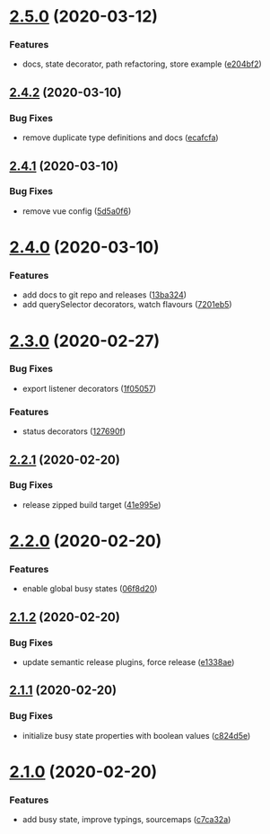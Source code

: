 # [2.5.0](https://github.com/rocketbase-io/vue-extra-decorators/compare/v2.4.2...v2.5.0) (2020-03-12)


### Features

* docs, state decorator, path refactoring, store example ([e204bf2](https://github.com/rocketbase-io/vue-extra-decorators/commit/e204bf2b80b6c4c78d4adf8f3bca88f495ed2e55))

## [2.4.2](https://github.com/rocketbase-io/vue-extra-decorators/compare/v2.4.1...v2.4.2) (2020-03-10)


### Bug Fixes

* remove duplicate type definitions and docs ([ecafcfa](https://github.com/rocketbase-io/vue-extra-decorators/commit/ecafcfae1cab929fe10e4e7cd7378bf994fe49b4))

## [2.4.1](https://github.com/rocketbase-io/vue-extra-decorators/compare/v2.4.0...v2.4.1) (2020-03-10)


### Bug Fixes

* remove vue config ([5d5a0f6](https://github.com/rocketbase-io/vue-extra-decorators/commit/5d5a0f6b8bf49e9ed83c8627e70105eb673dba56))

# [2.4.0](https://github.com/rocketbase-io/vue-extra-decorators/compare/v2.3.0...v2.4.0) (2020-03-10)


### Features

* add docs to git repo and releases ([13ba324](https://github.com/rocketbase-io/vue-extra-decorators/commit/13ba324be95e8c9963be0dd9cfa432b93eeeb195))
* add querySelector decorators, watch flavours ([7201eb5](https://github.com/rocketbase-io/vue-extra-decorators/commit/7201eb5207c1453ee1ffb28ca5114b3263fc03ed))

# [2.3.0](https://github.com/rocketbase-io/vue-extra-decorators/compare/v2.2.1...v2.3.0) (2020-02-27)


### Bug Fixes

* export listener decorators ([1f05057](https://github.com/rocketbase-io/vue-extra-decorators/commit/1f050577fb4c2508619467aaa4afaf154751e81f))


### Features

* status decorators ([127690f](https://github.com/rocketbase-io/vue-extra-decorators/commit/127690f6419fed8bbf5d89a4ec947b6c60f82d70))

## [2.2.1](https://github.com/rocketbase-io/vue-extra-decorators/compare/v2.2.0...v2.2.1) (2020-02-20)


### Bug Fixes

* release zipped build target ([41e995e](https://github.com/rocketbase-io/vue-extra-decorators/commit/41e995e689627414451355b593a094506aac20fa))

# [2.2.0](https://github.com/rocketbase-io/vue-extra-decorators/compare/v2.1.2...v2.2.0) (2020-02-20)


### Features

* enable global busy states ([06f8d20](https://github.com/rocketbase-io/vue-extra-decorators/commit/06f8d207be11ec5ca11b5ef7613acc808dafb53c))

## [2.1.2](https://github.com/rocketbase-io/vue-extra-decorators/compare/v2.1.1...v2.1.2) (2020-02-20)


### Bug Fixes

* update semantic release plugins, force release ([e1338ae](https://github.com/rocketbase-io/vue-extra-decorators/commit/e1338ae218ec16d2a75aae4967568308f3e19587))

## [2.1.1](https://github.com/rocketbase-io/vue-extra-decorators/compare/v2.1.0...v2.1.1) (2020-02-20)


### Bug Fixes

* initialize busy state properties with boolean values ([c824d5e](https://github.com/rocketbase-io/vue-extra-decorators/commit/c824d5ea0f25e2c33d9f81b5c20580ff73c81343))

# [2.1.0](https://github.com/rocketbase-io/vue-extra-decorators/compare/v2.0.9...v2.1.0) (2020-02-20)


### Features

* add busy state, improve typings, sourcemaps ([c7ca32a](https://github.com/rocketbase-io/vue-extra-decorators/commit/c7ca32a598532534918a2a3d3d83f621ca9bc698))
